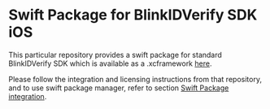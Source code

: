 # Swift Package for BlinkIDVerify SDK iOS

This particular repository provides a swift package for standard BlinkIDVerify SDK which is available as a .xcframework [here](https://github.com/BlinkID/blinkid-verify-ios).

Please follow the integration and licensing instructions from that repository, and to use swift package manager, refer to section [Swift Package integration](https://github.com/BlinkID/blinkid-verify-ios#-quick-start).
